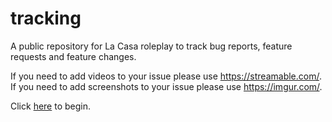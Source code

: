 # tracking
A public repository for La Casa roleplay to track bug reports, feature requests and feature changes.

If you need to add videos to your issue please use https://streamable.com/. \
If you need to add screenshots to your issue please use https://imgur.com/.

Click [here](https://github.com/la-casa-roleplay/tracking/issues/new/choose) to begin.
